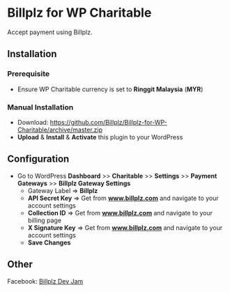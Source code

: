 # Billplz for WP Charitable

Accept payment using Billplz.

## Installation

### Prerequisite

- Ensure WP Charitable currency is set to **Ringgit Malaysia** (**MYR**)

### Manual Installation

- Download: https://github.com/Billplz/Billplz-for-WP-Charitable/archive/master.zip
- **Upload** & **Install** & **Activate** this plugin to your WordPress

## Configuration
- Go to WordPress **Dashboard** >> **Charitable** >> **Settings** >> **Payment Gateways** >> **Billplz Gateway Settings**
  * Gateway Label => **Billplz**
  * **API Secret Key** => Get from **www.billplz.com** and navigate to your account settings
  * **Collection ID** => Get from **www.billplz.com** and navigate to your billing page
  * **X Signature Key** => Get from **www.billplz.com** and navigate to your account settings
  * **Save Changes**

## Other

Facebook: [Billplz Dev Jam](https://www.facebook.com/groups/billplzdevjam/)
